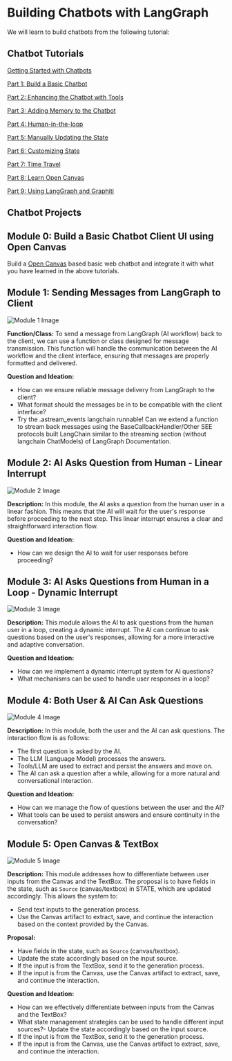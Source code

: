 # Building Chatbots with LangGraph

We will learn to build chatbots from the following tutorial:

## Chatbot Tutorials

[Getting Started with Chatbots](https://langchain-ai.github.io/langgraph/tutorials/introduction/)

[Part 1: Build a Basic Chatbot](https://langchain-ai.github.io/langgraph/tutorials/introduction/#part-1-build-a-basic-chatbot)

[Part 2: Enhancing the Chatbot with Tools](https://langchain-ai.github.io/langgraph/tutorials/introduction/#part-2-enhancing-the-chatbot-with-tools)

[Part 3: Adding Memory to the Chatbot](https://langchain-ai.github.io/langgraph/tutorials/introduction/#part-3-adding-memory-to-the-chatbot)

[Part 4: Human-in-the-loop](https://langchain-ai.github.io/langgraph/tutorials/introduction/#part-4-human-in-the-loop)

[Part 5: Manually Updating the State](https://langchain-ai.github.io/langgraph/tutorials/introduction/#part-5-manually-updating-the-state)

[Part 6: Customizing State](https://langchain-ai.github.io/langgraph/tutorials/introduction/#part-6-customizing-state)

[Part 7: Time Travel](https://langchain-ai.github.io/langgraph/tutorials/introduction/#part-7-time-travel)

[Part 8: Learn Open Canvas](https://github.com/langchain-ai/open-canvas)

[Part 9: Using LangGraph and Graphiti](https://help.getzep.com/graphiti/graphiti/lang-graph-agent)


## Chatbot Projects

## Module 0: Build a Basic Chatbot Client UI using Open Canvas

 Build a [Open Canvas]((https://github.com/langchain-ai/open-canvas)) based basic web chatbot and integrate it with what you have learned in the above tutorials.

## Module 1: Sending Messages from LangGraph to Client

![Module 1 Image](static/m1-chatbot.png)

**Function/Class:**
To send a message from LangGraph (AI workflow) back to the client, we can use a function or class designed for message transmission. This function will handle the communication between the AI workflow and the client interface, ensuring that messages are properly formatted and delivered.

**Question and Ideation:**

- How can we ensure reliable message delivery from LangGraph to the client?
- What format should the messages be in to be compatible with the client interface?
- Try the .astream_events langchain runnable! Can we extend a function to stream  back messages using the BaseCallbackHandler/Other SEE protocols built LangChain similar to the streaming section (without langchain ChatModels) of LangGraph Documentation.

## Module 2: AI Asks Question from Human - Linear Interrupt

![Module 2 Image](static/m2-chatbot.png)

**Description:**
In this module, the AI asks a question from the human user in a linear fashion. This means that the AI will wait for the user's response before proceeding to the next step. This linear interrupt ensures a clear and straightforward interaction flow.

**Question and Ideation:**

- How can we design the AI to wait for user responses before proceeding?

## Module 3: AI Asks Questions from Human in a Loop - Dynamic Interrupt

![Module 3 Image](static/m3-chatbot.png)

**Description:**
This module allows the AI to ask questions from the human user in a loop, creating a dynamic interrupt. The AI can continue to ask questions based on the user's responses, allowing for a more interactive and adaptive conversation.

**Question and Ideation:**

- How can we implement a dynamic interrupt system for AI questions?
- What mechanisms can be used to handle user responses in a loop?

## Module 4: Both User & AI Can Ask Questions

![Module 4 Image](static/m4-chatbot.png)

**Description:**
In this module, both the user and the AI can ask questions. The interaction flow is as follows:

- The first question is asked by the AI.
- The LLM (Language Model) processes the answers.
- Tools/LLM are used to extract and persist the answers and move on.
- The AI can ask a question after a while, allowing for a more natural and conversational interaction.

**Question and Ideation:**

- How can we manage the flow of questions between the user and the AI?
- What tools can be used to persist answers and ensure continuity in the conversation?

## Module 5: Open Canvas & TextBox

![Module 5 Image](static/m5-chatbot-canvas.png)

**Description:**
This module addresses how to differentiate between user inputs from the Canvas and the TextBox. The proposal is to have fields in the state, such as `Source` (canvas/textbox) in STATE, which are updated accordingly. This allows the system to:

- Send text inputs to the generation process.
- Use the Canvas artifact to extract, save, and continue the interaction based on the context provided by the Canvas.

**Proposal:**

- Have fields in the state, such as `Source` (canvas/textbox).
- Update the state accordingly based on the input source.
- If the input is from the TextBox, send it to the generation process.
- If the input is from the Canvas, use the Canvas artifact to extract, save, and continue the interaction.

**Question and Ideation:**

- How can we effectively differentiate between inputs from the Canvas and the TextBox?
- What state management strategies can be used to handle different input sources?- Update the state accordingly based on the input source.
- If the input is from the TextBox, send it to the generation process.
- If the input is from the Canvas, use the Canvas artifact to extract, save, and continue the interaction.